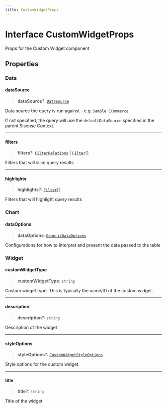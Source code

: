 ```yaml
---
title: CustomWidgetProps
---
```


# Interface CustomWidgetProps

Props for the Custom Widget component

## Properties

### Data

#### dataSource

> **dataSource**?: [`DataSource`](../../sdk-data/type-aliases/type-alias.DataSource.md)

Data source the query is run against - e.g. `Sample ECommerce`

If not specified, the query will use the `defaultDataSource` specified in the parent Sisense Context.

***

#### filters

> **filters**?: [`FilterRelations`](../../sdk-data/interfaces/interface.FilterRelations.md) \| [`Filter`](../../sdk-data/interfaces/interface.Filter.md)[]

Filters that will slice query results

***

#### highlights

> **highlights**?: [`Filter`](../../sdk-data/interfaces/interface.Filter.md)[]

Filters that will highlight query results

### Chart

#### dataOptions

> **dataOptions**: [`GenericDataOptions`](../type-aliases/type-alias.GenericDataOptions.md)

Configurations for how to interpret and present the data passed to the table

### Widget

#### customWidgetType

> **customWidgetType**: `string`

Custom widget type. This is typically the name/ID of the custom widget.

***

#### description

> **description**?: `string`

Description of the widget

***

#### styleOptions

> **styleOptions**?: [`CustomWidgetStyleOptions`](../../sdk-ui/type-aliases/type-alias.CustomWidgetStyleOptions.md)

Style options for the custom widget.

***

#### title

> **title**?: `string`

Title of the widget
